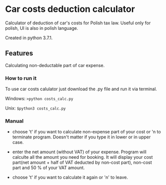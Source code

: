 # Car costs deduction calculator

Calculator of deduction of car's costs for Polish tax law.
Useful only for polish, UI is also in polish language.

Created in python 3.7.1.

## Features

Calculating non-deductable part of car expense.

### How to run it

To use car costs calulator just download the .py file and run it via terminal.

Windows:
```>python costs_calc.py```

Unix:
```$python3 costs_calc.py```

### Manual

* choose 't' if you want to calculate non-expense part of your cost or 'n to terminate program.
  Doesn't matter if you type it in lower or in upper case.

* enter the net amount (without VAT) of your expense. Program will calculte all the amount you need for booking.
  It will display your cost part(net amount + half of VAT deducted by non-cost part), non-cost part and 50 % of your VAT amount.

* choose 't' if you want to calculate it again or 'n' to leave.
